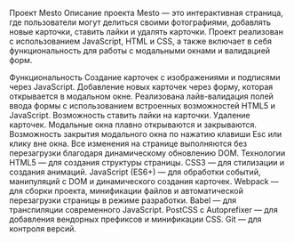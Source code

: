 Проект Mesto
Описание проекта
Mesto — это интерактивная страница, где пользователи могут делиться своими фотографиями, добавлять новые карточки, ставить лайки и удалять карточки. Проект реализован с использованием JavaScript, HTML и CSS, а также включает в себя функциональность для работы с модальными окнами и валидацией форм.

Функциональность
Создание карточек с изображениями и подписями через JavaScript.
Добавление новых карточек через форму, которая открывается в модальном окне.
Реализована лайв-валидация полей ввода формы с использованием встроенных возможностей HTML5 и JavaScript.
Возможность ставить лайки на карточки.
Удаление карточек.
Модальные окна плавно открываются и закрываются.
Возможность закрытия модального окна по нажатию клавиши Esc или клику вне окна.
Все изменения на странице выполняются без перезагрузки благодаря динамическому обновлению DOM.
Технологии
HTML5 — для создания структуры страницы.
CSS3 — для стилизации и создания анимаций.
JavaScript (ES6+) — для обработки событий, манипуляций с DOM и динамического создания карточек.
Webpack — для сборки проекта, минификации файлов и автоматической перезагрузки страницы в режиме разработки.
Babel — для транспиляции современного JavaScript.
PostCSS с Autoprefixer — для добавления вендорных префиксов и минификации CSS.
Git — для контроля версий.
